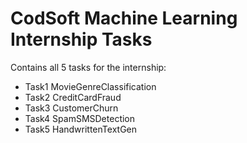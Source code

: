 # CodSoft Machine Learning Internship Tasks

Contains all 5 tasks for the internship:
- Task1 MovieGenreClassification
- Task2 CreditCardFraud
- Task3 CustomerChurn
- Task4 SpamSMSDetection
- Task5 HandwrittenTextGen